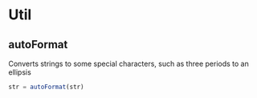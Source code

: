 Util
========

## autoFormat
Converts strings to some special characters, such as three periods to an ellipsis
```js
str = autoFormat(str)
```